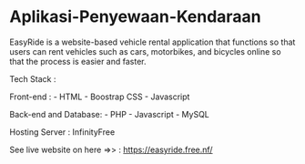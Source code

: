 # Aplikasi-Penyewaan-Kendaraan
EasyRide is a website-based vehicle rental application that functions so that users can rent vehicles such as cars, motorbikes, and bicycles online so that the process is easier and faster. 

Tech Stack :

  Front-end : 
    - HTML
    - Boostrap CSS
    - Javascript
    
  Back-end and Database:
    - PHP
    - Javascript
    - MySQL
    
  Hosting Server :
    InfinityFree

See live website on here =>> : https://easyride.free.nf/ 
